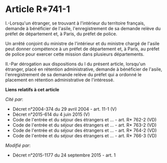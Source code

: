 # Article R*741-1

I.-Lorsqu'un étranger, se trouvant à l'intérieur du territoire français, demande à bénéficier de l'asile, l'enregistrement de
sa demande relève du préfet de département et, à Paris, du préfet de police. 

Un arrêté conjoint du ministre de l'intérieur et du ministre chargé de l'asile peut donner compétence à un préfet de
département et, à Paris, au préfet de police pour exercer cette mission dans plusieurs départements. 

II.-Par dérogation aux dispositions du I du présent article, lorsqu'un étranger, placé en rétention administrative, demande à
bénéficier de l'asile, l'enregistrement de sa demande relève du préfet qui a ordonné le placement en rétention administrative
de l'intéressé.

**Liens relatifs à cet article**

_Cité par_:

  - Décret n°2004-374 du 29 avril 2004 - art. 11-1 (V)
  - Décret n°2015-614 du 4 juin 2015 (V)
  - Code de l'entrée et du séjour des étrangers et ... - art. R* 762-2 (VD)
  - Code de l'entrée et du séjour des étrangers et ... - art. R* 763-2 (VD)
  - Code de l'entrée et du séjour des étrangers et ... - art. R* 764-2 (VD)
  - Code de l'entrée et du séjour des étrangers et ... - art. R* 766-3 (VD)

_Modifié par_:

  - Décret n°2015-1177 du 24 septembre 2015 - art. 1
